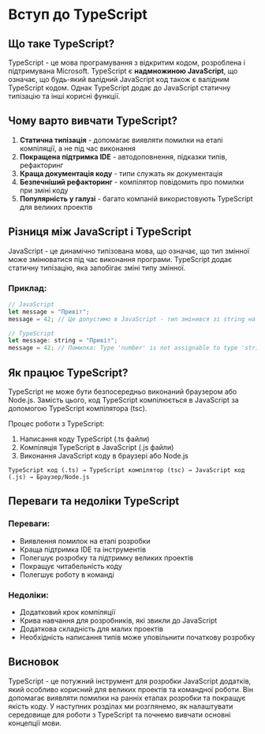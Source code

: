 # Вступ до TypeScript

## Що таке TypeScript?

TypeScript - це мова програмування з відкритим кодом, розроблена і підтримувана Microsoft. TypeScript є **надмножиною JavaScript**, що означає, що будь-який валідний JavaScript код також є валідним TypeScript кодом. Однак TypeScript додає до JavaScript статичну типізацію та інші корисні функції.

## Чому варто вивчати TypeScript?

1. **Статична типізація** - допомагає виявляти помилки на етапі компіляції, а не під час виконання
2. **Покращена підтримка IDE** - автодоповнення, підказки типів, рефакторинг
3. **Краща документація коду** - типи служать як документація
4. **Безпечніший рефакторинг** - компілятор повідомить про помилки при зміні коду
5. **Популярність у галузі** - багато компаній використовують TypeScript для великих проектів

## Різниця між JavaScript і TypeScript

JavaScript - це динамічно типізована мова, що означає, що тип змінної може змінюватися під час виконання програми. TypeScript додає статичну типізацію, яка запобігає зміні типу змінної.

### Приклад:

```javascript
// JavaScript
let message = "Привіт";
message = 42; // Це допустимо в JavaScript - тип змінився зі string на number

// TypeScript
let message: string = "Привіт";
message = 42; // Помилка: Type 'number' is not assignable to type 'string'
```

## Як працює TypeScript?

TypeScript не може бути безпосередньо виконаний браузером або Node.js. Замість цього, код TypeScript компілюється в JavaScript за допомогою TypeScript компілятора (tsc).

Процес роботи з TypeScript:
1. Написання коду TypeScript (.ts файли)
2. Компіляція TypeScript в JavaScript (.js файли)
3. Виконання JavaScript коду в браузері або Node.js

```
TypeScript код (.ts) → TypeScript компілятор (tsc) → JavaScript код (.js) → Браузер/Node.js
```

## Переваги та недоліки TypeScript

### Переваги:
- Виявлення помилок на етапі розробки
- Краща підтримка IDE та інструментів
- Полегшує розробку та підтримку великих проектів
- Покращує читабельність коду
- Полегшує роботу в команді

### Недоліки:
- Додатковий крок компіляції
- Крива навчання для розробників, які звикли до JavaScript
- Додаткова складність для малих проектів
- Необхідність написання типів може уповільнити початкову розробку

## Висновок

TypeScript - це потужний інструмент для розробки JavaScript додатків, який особливо корисний для великих проектів та командної роботи. Він допомагає виявляти помилки на ранніх етапах розробки та покращує якість коду. У наступних розділах ми розглянемо, як налаштувати середовище для роботи з TypeScript та почнемо вивчати основні концепції мови.
